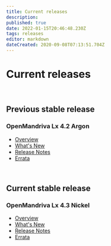 ```yaml
---
title: Current releases
description: 
published: true
date: 2022-01-15T20:46:48.230Z
tags: releases
editor: markdown
dateCreated: 2020-09-08T07:13:51.704Z
---
```


# Current releases
<br>

## Previous stable release
### OpenMandriva Lx 4.2 Argon
- [Overview](/distribution/releases/omlx42/)
- [What's New](/distribution/releases/omlx42/new)
- [Release Notes](/distribution/releases/omlx42/notes)
- [Errata](/distribution/releases/omlx42/errata)
<br>

## Current stable release
### OpenMandriva Lx 4.3 Nickel
- [Overview](/distribution/releases/omlx43)
- [What's New](/distribution/releases/omlx43/new)
- [Release Notes](/distribution/releases/omlx43/notes)
- [Errata](/distribution/releases/omlx43/errata)
<br>
